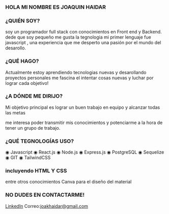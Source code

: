 
### HOLA MI NOMBRE ES JOAQUIN HAIDAR 

### ¿QUIÉN SOY?

soy un programador full stack con conocimientos en Front end y Backend.
dede que soy pequeño me gusta la tegnologia mi primer lenguaje fue javascript , una 
experiencia que me desperto una pasión por el mundo del desarollo.

### ¿QUÉ HAGO?

Actualmente estoy aprendiendo tecnologias nuevas y desarollando proyectos personales
me fascina el intentar cosas nuevas y luchar por lograr cada objetivo!

### ¿A DÓNDE ME DIRIJO?

Mi objetivo principal es lograr un buen trabajo en equipo y alcanzar todas las metas

me interesa poder transmitir mis conocimientos y  potenciarme a la hora de tener un grupo 
de trabajo.

### ¿QUÉ TEGNOLOGÍAS USO?

◉ Javascript 
◉ React.js 
◉ Node.js
◉ Express.js
◉ PostgreSQL
◉ Sequelize
◉ GIT 
◉ TailwindCSS

### incluyendo HTML Y CSS

entre otros conocimientos Canva para el diseño del material

### NO DUDES EN CONTACTARME!
[LinkedIn](https://www.linkedin.com/tu_perfil)
Correo:joakhaidar@gmail.com
